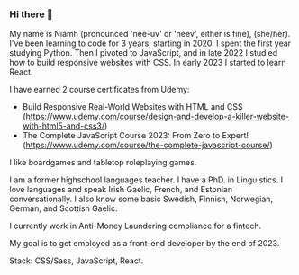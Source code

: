 ### Hi there 👋

My name is Niamh (pronounced 'nee-uv' or 'neev', either is fine), (she/her). I've been learning to code for 3 years, starting in 2020. I spent the first year studying Python. Then I pivoted to JavaScript, and in late 2022 I studied how to build responsive websites with CSS. In early 2023 I started to learn React.

I have earned 2 course certificates from Udemy:

- Build Responsive Real-World Websites with HTML and CSS (https://www.udemy.com/course/design-and-develop-a-killer-website-with-html5-and-css3/)
- The Complete JavaScript Course 2023: From Zero to Expert! (https://www.udemy.com/course/the-complete-javascript-course/)

I like boardgames and tabletop roleplaying games.

I am a former highschool languages teacher. I have a PhD. in Linguistics. I love languages and speak Irish Gaelic, French, and Estonian conversationally. I also know some basic Swedish, Finnish, Norwegian, German, and Scottish Gaelic.

I currently work in Anti-Money Laundering compliance for a fintech.

My goal is to get employed as a front-end developer by the end of 2023.

Stack: CSS/Sass, JavaScript, React.

